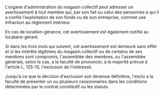   
L'organe d'administration du magasin collectif peut adresser un avertissement à tout membre qui, par son fait ou celui des personnes à qui il a confié l'exploitation de son fonds ou de son entreprise, commet une infraction au règlement intérieur.   

  
En cas de location-gérance, cet avertissement est également notifié au locataire-gérant.   

  
Si dans les trois mois qui suivent, cet avertissement est demeuré sans effet et si les intérêts légitimes du magasin collectif ou de certains de ses membres sont compromis, l'assemblée des membres, ou l'assemblée générale, selon le cas, a la faculté de prononcer, à la majorité prévue à l'article L. 125-10, l'exclusion de l'intéressé.   

  
Jusqu'à ce que la décision d'exclusion soit devenue définitive, l'exclu a la faculté de présenter un ou plusieurs cessionnaires dans les conditions déterminées par le contrat constitutif ou les statuts.  
